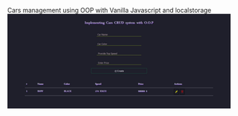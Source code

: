﻿Cars management using OOP with Vanilla Javascript and localstorage
 <br>
 <img src="https://github.com/Abdessamad7687/Cars-CRUD/blob/main/assets/photo.jpg" width="800"  alt="demo">
 
 

